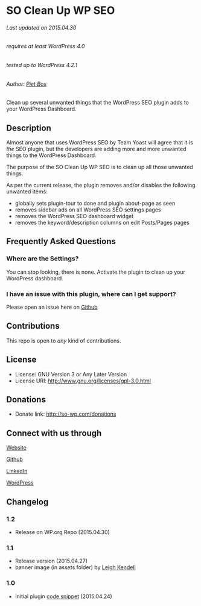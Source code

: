 # SO Clean Up WP SEO

###### Last updated on 2015.04.30
###### requires at least WordPress 4.0
###### tested up to WordPress 4.2.1
###### Author: [Piet Bos](https://github.com/senlin)

Clean up several unwanted things that the WordPress SEO plugin adds to your WordPress Dashboard.

## Description

Almost anyone that uses WordPress SEO by Team Yoast will agree that it is *the* SEO plugin, but the developers are adding more and more unwanted things to the WordPress Dashboard.

The purpose of the SO Clean Up WP SEO is to clean up all those unwanted things.

As per the current release, the plugin removes and/or disables the following unwanted items:

* globally sets plugin-tour to done and plugin about-page as seen
* removes sidebar ads on all WordPress SEO settings pages
* removes the WordPress SEO dashboard widget
* removes the keyword/description columns on edit Posts/Pages pages

## Frequently Asked Questions

### Where are the Settings?

You can stop looking, there is none. Activate the plugin to clean up your WordPress dashboard.

### I have an issue with this plugin, where can I get support?

Please open an issue here on [Github](https://github.com/senlin/so-clean-up-wp-seo/issues)

## Contributions

This repo is open to _any_ kind of contributions.

## License

* License: GNU Version 3 or Any Later Version
* License URI: http://www.gnu.org/licenses/gpl-3.0.html

## Donations

* Donate link: http://so-wp.com/donations

## Connect with us through

[Website](http://senlinonline.com)

[Github](https://github.com/senlin) 

[LinkedIn](https://cn.linkedin.com/in/pietbos) 

[WordPress](https://profiles.wordpress.org/senlin/) 


## Changelog

### 1.2

* Release on WP.org Repo (2015.04.30)

### 1.1

* Release version (2015.04.27)
* banner image (in assets folder) by [Leigh Kendell](https://unsplash.com/leighkendell)

### 1.0

* Initial plugin [code snippet](https://github.com/senlin/Code-Snippets/blob/0ae24e6fc069efe26e52007c05c7375012ee688a/Functions/Admin-Dashboard/remove-yoast-crap.php) (2015.04.24)
